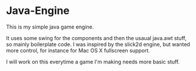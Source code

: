 Java-Engine
===========

This is my simple java game engine.

It uses some swing for the components and then the usaual java.awt stuff, so mainly boilerplate code.
I was inspired by the slick2d engine, but wanted more control, for instance for Mac OS X fullscreen support.

I will work on this everytime a game I'm making needs more basic stuff.
